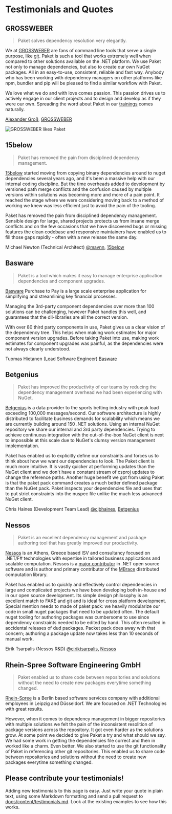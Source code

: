 # Testimonials and Quotes

## GROSSWEBER

> Paket solves dependency resolution very elegantly.

We at [GROSSWEBER](https://grossweber.com/en) are fans of command line tools
that serve a single purpose, like [git](https://grossweber.com/git). Paket is
such a tool that works extremely well when compared to other solutions available
on the .NET platform. We use Paket not only to manage dependencies, but also to
create our own NuGet packages. All in an easy-to-use, consistent, reliable and
fast way. Anybody who has been working with dependency managers on other
platforms like npm, bundler and pip will be pleased to find a similar workflow
with Paket.

We love what we do and with love comes passion. This passion drives us to
actively engage in our client projects and to design and develop as if they were
our own. Spreading the word about Paket in our
[trainings](http://grossweber.com/trainings) comes naturally.

[Alexander Groß](https://github.com/agross),
[GROSSWEBER](https://grossweber.com/en)

![GROSSWEBER likes Paket](img/testimonials-grossweber.png "GROSSWEBER likes Paket")

## 15below

> Paket has removed the pain from disciplined dependency management.

[15below](http://15below.com) started moving from copying binary dependencies
around to nuget dependencies several years ago, and it's been a massive help
with our internal coding discipline. But the time overheads added to development
by versioned path merge conflicts and the confusion caused by multiple versions
within solutions was becoming more and more of a pain point. It reached the
stage where we were considering moving back to a method of working we knew was
less efficient just to avoid the pain of the tooling.

Paket has removed the pain from disciplined dependency management. Sensible
design for large, shared projects protects us from insane merge conflicts and on
the few occasions that we have discovered bugs or missing features the clean
codebase and responsive maintainers have enabled us to fill those gaps rapidly -
often with a new release the same day.

Michael Newton (Technical Architect) [@mavnn](https://twitter.com/mavnn),
[15below](http://15below.com)

## Basware

> Paket is a tool which makes it easy to manage enterprise application
> dependencies and component upgrades.

[Basware](http://www.basware.com/) Purchase to Pay is a large scale enterprise
application for simplifying and streamlining key financial processes.

Managing the 3rd-party component dependencies over more than 100 solutions can
be challenging, however Paket handles this well, and guarantees that the
dll-libraries are all the correct version.

With over 80 third party components in use, Paket gives us a clear vision of the
dependency tree. This helps when making work estimates for major component
version upgrades. Before taking Paket into use, making work estimates for
component upgrades was painful, as the dependencies were not always clearly
understood.

Tuomas Hietanen (Lead Software Engineer) [Basware](http://www.basware.com/)

## Betgenius

> Paket has improved the productivity of our teams by reducing the dependency
> management overhead we had been experiencing with NuGet.

[Betgenius](http://www.betgenius.com) is a data provider to the sports betting
industry with peak load exceeding 100,000 messages/second. Our software
architecture is highly distributed to facilitate business demands for
scalability which means we are currently building around 150 .NET solutions.
Using an internal NuGet repository we share our internal and 3rd party
dependencies. Trying to achieve continuous integration with the out-of-the-box
NuGet client is next to impossible at this scale due to NuGet's clumsy version
management implementation.

Paket has enabled us to explicitly define our constraints and forces us to think
about how we want our dependencies to look. The Paket client is much more
intuitive. It is vastly quicker at performing updates than the NuGet client and
we don't have a constant stream of csproj updates to change the reference paths.
Another huge benefit we got from using Paket is that the paket pack command
creates a much better defined package than the NuGet pack. Paket inspects your
dependencies file and uses that to put strict constraints into the nuspec file
unlike the much less advanced NuGet client.

Chris Haines (Development Team Lead) [@cjbhaines](https://twitter.com/cjbhaines),
[Betgenius](http://www.betgenius.com)

## Nessos

> Paket is an excellent dependency management and package authoring tool that
> has greatly improved our productivity.

[Nessos](http://www.nessos.gr/) is an Athens, Greece based ISV and consultancy
focused on .NET/F# technologies with expertise in tailored business applications
and scalable computation. Nessos is a [major
contributor](https://github.com/nessos) in .NET open source software and is
author and primary contributor of the [MBrace](http://www.m-brace.net/)
distributed computation library.

Paket has enabled us to quickly and effectively control dependencies in large
and complicated projects we have been developing both in-house and in our open
source development. Its simple design philosophy is an excellent match to FAKE
and git and is ideal for cross platform development. Special mention needs to
made of paket pack: we heavily modularize our code in small nuget packages that
need to be updated often. The default nuget tooling for authoring packages was
cumbersome to use since dependency constraints needed to be edited by hand. This
often resulted in accidental releases of dud packages. Packet pack does away
with that concern; authoring a package update now takes less than 10 seconds of
manual work.

Eirik Tsarpalis (Nessos R&D)
[@eiriktsarpalis](https://twitter.com/eiriktsarpalis),
[Nessos](http://www.nessos.gr)


## Rhein-Spree Software Engineering GmbH

> Paket enabled us to share code between repositories and solutions without the need to create new packages everytime something changed.

[Rhein-Spree](https://www.rhein-spree.com) is a Berlin based software services company with additional employees in Leipzig and Düsseldorf. We are focused on .NET Technologies with great results.

However, when it comes to dependency management in bigger repositories with multiple solutions we
felt the pain of the inconsistent resolition of package versions across the repository. It got
even harder as the solutions grow. At some point we decided to give Paket a try and what should
we say. We had some work in getting the dependencies file correct and then in worked like a
charm. Even better. We also started to use the git functionality of Paket in referencing other
git repositories. This enabled us to share code between repositories and solutions without the
need to create new packages everytime something changed.

## Please contribute your testimonials!

Adding new testimonials to this page is easy. Just write your quote in plain
text, using some Markdown formatting and send a pull request to
[docs/content/testimonials.md](https://github.com/fsprojects/Paket/blob/master/docs/content/testimonials.md).
Look at the existing examples to see how this works.
